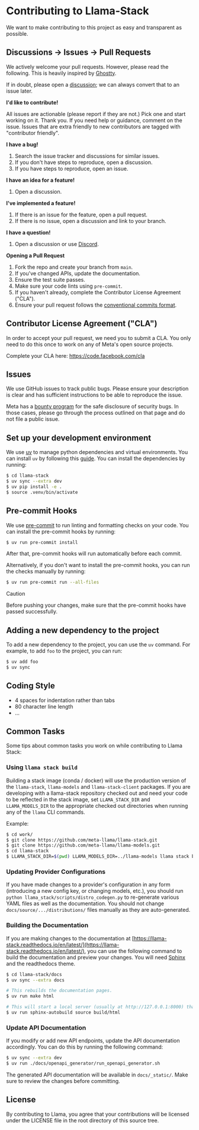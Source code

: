 # Contributing to Llama-Stack
We want to make contributing to this project as easy and transparent as
possible.

## Discussions -> Issues -> Pull Requests

We actively welcome your pull requests. However, please read the following. This is heavily inspired by [Ghostty](https://github.com/ghostty-org/ghostty/blob/main/CONTRIBUTING.md).

If in doubt, please open a [discussion](https://github.com/meta-llama/llama-stack/discussions); we can always convert that to an issue later.

**I'd like to contribute!**

All issues are actionable (please report if they are not.) Pick one and start working on it. Thank you.
If you need help or guidance, comment on the issue. Issues that are extra friendly to new contributors are tagged with "contributor friendly".

**I have a bug!**

1. Search the issue tracker and discussions for similar issues.
2. If you don't have steps to reproduce, open a discussion.
3. If you have steps to reproduce, open an issue.

**I have an idea for a feature!**

1. Open a discussion.

**I've implemented a feature!**

1. If there is an issue for the feature, open a pull request.
2. If there is no issue, open a discussion and link to your branch.

**I have a question!**

1. Open a discussion or use [Discord](https://discord.gg/llama-stack).


**Opening a Pull Request**

1. Fork the repo and create your branch from `main`.
2. If you've changed APIs, update the documentation.
3. Ensure the test suite passes.
4. Make sure your code lints using `pre-commit`.
5. If you haven't already, complete the Contributor License Agreement ("CLA").
6. Ensure your pull request follows the [conventional commits format](https://www.conventionalcommits.org/en/v1.0.0/).

## Contributor License Agreement ("CLA")
In order to accept your pull request, we need you to submit a CLA. You only need
to do this once to work on any of Meta's open source projects.

Complete your CLA here: <https://code.facebook.com/cla>

## Issues
We use GitHub issues to track public bugs. Please ensure your description is
clear and has sufficient instructions to be able to reproduce the issue.

Meta has a [bounty program](http://facebook.com/whitehat/info) for the safe
disclosure of security bugs. In those cases, please go through the process
outlined on that page and do not file a public issue.


## Set up your development environment

We use [uv](https://github.com/astral-sh/uv) to manage python dependencies and virtual environments.
You can install `uv` by following this [guide](https://docs.astral.sh/uv/getting-started/installation/).
You can install the dependencies by running:

```bash
$ cd llama-stack
$ uv sync --extra dev
$ uv pip install -e .
$ source .venv/bin/activate
```

## Pre-commit Hooks

We use [pre-commit](https://pre-commit.com/) to run linting and formatting checks on your code. You can install the pre-commit hooks by running:

```bash
$ uv run pre-commit install
```

After that, pre-commit hooks will run automatically before each commit.

Alternatively, if you don't want to install the pre-commit hooks, you can run the checks manually by running:

```bash
$ uv run pre-commit run --all-files
```

> [!CAUTION]
> Before pushing your changes, make sure that the pre-commit hooks have passed successfully.

## Adding a new dependency to the project

To add a new dependency to the project, you can use the `uv` command. For example, to add `foo` to the project, you can run:

```bash
$ uv add foo
$ uv sync
```

## Coding Style

* 4 spaces for indentation rather than tabs
* 80 character line length
* ...

## Common Tasks

Some tips about common tasks you work on while contributing to Llama Stack:

### Using `llama stack build`

Building a stack image (conda / docker) will use the production version of the `llama-stack`, `llama-models` and `llama-stack-client` packages. If you are developing with a llama-stack repository checked out and need your code to be reflected in the stack image, set `LLAMA_STACK_DIR` and `LLAMA_MODELS_DIR` to the appropriate checked out directories when running any of the `llama` CLI commands.

Example:
```bash
$ cd work/
$ git clone https://github.com/meta-llama/llama-stack.git
$ git clone https://github.com/meta-llama/llama-models.git
$ cd llama-stack
$ LLAMA_STACK_DIR=$(pwd) LLAMA_MODELS_DIR=../llama-models llama stack build --template <...>
```


### Updating Provider Configurations

If you have made changes to a provider's configuration in any form (introducing a new config key, or changing models, etc.), you should run `python llama_stack/scripts/distro_codegen.py` to re-generate various YAML files as well as the documentation. You should not change `docs/source/.../distributions/` files manually as they are auto-generated.

### Building the Documentation

If you are making changes to the documentation at [https://llama-stack.readthedocs.io/en/latest/](https://llama-stack.readthedocs.io/en/latest/), you can use the following command to build the documentation and preview your changes. You will need [Sphinx](https://www.sphinx-doc.org/en/master/) and the readthedocs theme.

```bash
$ cd llama-stack/docs
$ uv sync --extra docs

# This rebuilds the documentation pages.
$ uv run make html

# This will start a local server (usually at http://127.0.0.1:8000) that automatically rebuilds and refreshes when you make changes to the documentation.
$ uv run sphinx-autobuild source build/html
```

### Update API Documentation

If you modify or add new API endpoints, update the API documentation accordingly. You can do this by running the following command:

```bash
$ uv sync --extra dev
$ uv run ./docs/openapi_generator/run_openapi_generator.sh
```

The generated API documentation will be available in `docs/_static/`. Make sure to review the changes before committing.

## License
By contributing to Llama, you agree that your contributions will be licensed
under the LICENSE file in the root directory of this source tree.
